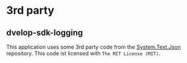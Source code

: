 # 3rd party

## dvelop-sdk-logging
This application uses some 3rd party code from the [System.Text.Json](https://github.com/dotnet/corefx/blob/master/src/System.Text.Json/src/System/Text/Json/Serialization/PooledByteBufferWriter.cs) repository. 
This code ist licensed with ``The MIT License (MIT)``.




